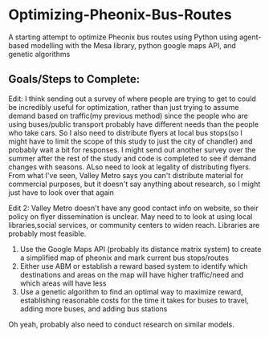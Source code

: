 # Optimizing-Pheonix-Bus-Routes

A starting attempt to optimize Pheonix bus routes using Python using agent-based modelling with the Mesa library, python google maps API, and genetic algorithms

## Goals/Steps to Complete:

Edit: I think sending out a survey of where people are trying to get to could be incredibly useful for optimization, rather than just trying to assume demand based on traffic(my previous method) since the people who are using buses/public transport probably have different needs than the people who take cars. So I also need to distribute flyers at local bus stops(so I might have to limit the scope of this study to just the city of chandler) and probably wait a bit for responses. I might send out another survey over the summer after the rest of the study and code is completed to see if demand changes with seasons. ALso need to look at legality of distributing flyers. From what I've seen, Valley Metro says you can't distribute material for commercial purposes, but it doesn't say anything about research, so I might just have to look over that again

Edit 2: Valley Metro doesn't have any good contact info on website, so their policy on flyer dissemination is unclear. May need to to look at using local libraries,social services, or community centers to widen reach. Libraries are probably most feasible.

1. Use the Google Maps API (probably its distance matrix system) to create a simplified map of pheonix and mark current bus stops/routes
2. Either use ABM or establish a reward based system to identify which destinations and areas on the map will have higher traffic/need and which areas will have less
3. Use a genetic algorithm to find an optimal way to maximize reward, establishing reasonable costs for the time it takes for buses to travel, adding more buses, and adding bus stations

Oh yeah, probably also need to conduct research on similar models.
